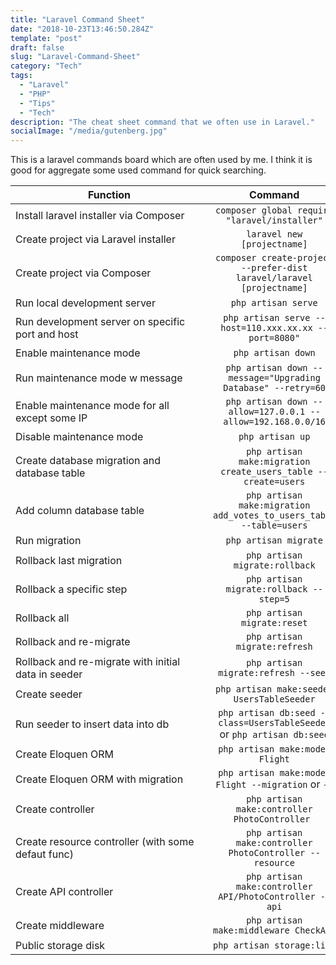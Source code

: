 ```yaml
---
title: "Laravel Command Sheet"
date: "2018-10-23T13:46:50.284Z"
template: "post"
draft: false
slug: "Laravel-Command-Sheet"
category: "Tech"
tags:
  - "Laravel"
  - "PHP"
  - "Tips"
  - "Tech"
description: "The cheat sheet command that we often use in Laravel."
socialImage: "/media/gutenberg.jpg"
---
```


This is a laravel commands board which are often used by me. I think it is good for aggregate some used command for quick searching.

| <div style="width:300px">Function</div>   |                    Command                                               |
| --------------------------------------------------------------|:------------------------------------------------------------------------:| 
| Install laravel installer via Composer                        | `composer global require "laravel/installer"`                            |
| Create project via Laravel installer                          | `laravel new [projectname]`                                              |
| Create project via Composer                                   | `composer create-project --prefer-dist laravel/laravel [projectname]`    |
| Run local development server                                  | `php artisan serve`                                                      |
| Run development server on specific port and host              | `php artisan serve --host=110.xxx.xx.xx --port=8080"`                    |
| Enable maintenance mode                                       | `php artisan down`                                                       |
| Run maintenance mode w message                                | `php artisan down --message="Upgrading Database" --retry=60`             |
| Enable maintenance mode for all except some IP                | `php artisan down --allow=127.0.0.1 --allow=192.168.0.0/16`              |
| Disable maintenance mode                                      | `php artisan up`                                                         |
| Create database migration and database table                  | `php artisan make:migration create_users_table --create=users`           |
| Add column database table                                     | `php artisan make:migration add_votes_to_users_table --table=users`      |
| Run migration                                                 | `php artisan migrate`                                                    |
| Rollback last migration                                       | `php artisan migrate:rollback`                                           |
| Rollback a specific step                                      | `php artisan migrate:rollback --step=5`                                  |
| Rollback all                                                  | `php artisan migrate:reset`                                              |
| Rollback and re-migrate                                       | `php artisan migrate:refresh`                                            |
| Rollback and re-migrate with initial data in seeder           | `php artisan migrate:refresh --seed`                                     |
| Create seeder                                                 | `php artisan make:seeder UsersTableSeeder`                               |
| Run seeder to insert data into db                             | `php artisan db:seed --class=UsersTableSeeder` or `php artisan db:seed`  |
| Create Eloquen ORM                                            | `php artisan make:model Flight`                                          |
| Create Eloquen ORM with migration                             | `php artisan make:model Flight --migration` or `-m`                      |
| Create controller                                             | `php artisan make:controller PhotoController `                           |
| Create resource controller (with some defaut func)            | `php artisan make:controller PhotoController --resource`                 |
| Create API controller                                         | `php artisan make:controller API/PhotoController --api`                  |
| Create middleware                                             | `php artisan make:middleware CheckAge`                                   |
| Public storage disk                                           | `php artisan storage:link`                                               |